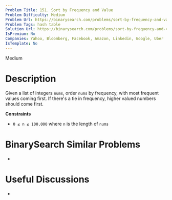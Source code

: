 ```yaml
---
Problem Title: 151. Sort by Frequency and Value
Problem Difficulty: Medium
Problem Url: https://binarysearch.com/problems/sort-by-frequency-and-value/
Problem Tags: hash table
Solution Url: https://binarysearch.com/problems/sort-by-frequency-and-value/solutions/
IsPremium: No
Companies: Yahoo, Bloomberg, Facebook, Amazon, Linkedin, Google, Uber
IsTemplate: No
---
```


<span style="color: ;">Medium</span>

# Description

Given a list of integers `nums`, order `nums` by frequency, with most frequent values coming first. If there's a tie in frequency, higher valued numbers should come first.

**Constraints**
- `0 ≤ n ≤ 100,000` where `n` is the length of `nums`

# BinarySearch Similar Problems

- []()

# Useful Discussions

- []()
